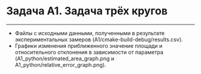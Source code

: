 # Задача A1. Задача трёх кругов
-----

* Файлы с исходными данными, полученными в результате экспериментальных замеров (A1/cmake-build-debug/results.csv).
* Графики изменения приближенного значение площади и относительного отклонения в зависимости от параметра (A1_python/estimated_area_graph.png и A1_python/relative_error_graph.png).
